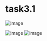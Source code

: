 # task3.1

![image](https://github.com/4rgentum/task3.1/assets/119742864/482e4b3e-d176-4b19-bf8f-c15bb228cf1a)

![image](https://github.com/4rgentum/task3.1/assets/119742864/1a8cdee9-8a0f-4217-b768-b3918dcba687)
![image](https://github.com/4rgentum/task3.1/assets/119742864/f0ad9896-d007-48a2-b7b0-91e8a178fb0b)
